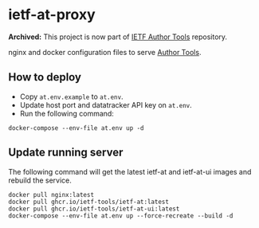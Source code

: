 # ietf-at-proxy

**Archived:** This project is now part of [IETF Author Tools](https://github.com/ietf-tools/ietf-at) repository.

nginx and docker configuration files to serve
[Author Tools](https://author-tools.ietf.org/).

## How to deploy

* Copy `at.env.example` to `at.env`.
* Update host port and datatracker API key on `at.env`.
* Run the following command:
```
docker-compose --env-file at.env up -d
```

## Update running server

The following command will get the latest ietf-at and ietf-at-ui images and
rebuild the service.

```
docker pull nginx:latest
docker pull ghcr.io/ietf-tools/ietf-at:latest
docker pull ghcr.io/ietf-tools/ietf-at-ui:latest
docker-compose --env-file at.env up --force-recreate --build -d
```
